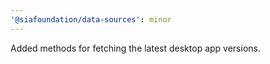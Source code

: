 ```yaml
---
'@siafoundation/data-sources': minor
---
```


Added methods for fetching the latest desktop app versions.
